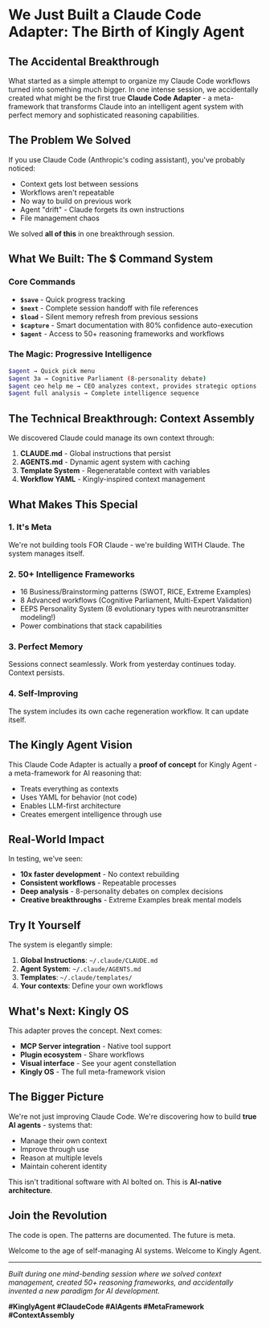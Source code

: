 # We Just Built a Claude Code Adapter: The Birth of Kingly Agent

## The Accidental Breakthrough

What started as a simple attempt to organize my Claude Code workflows turned into something much bigger. In one intense session, we accidentally created what might be the first true **Claude Code Adapter** - a meta-framework that transforms Claude into an intelligent agent system with perfect memory and sophisticated reasoning capabilities.

## The Problem We Solved

If you use Claude Code (Anthropic's coding assistant), you've probably noticed:
- Context gets lost between sessions
- Workflows aren't repeatable
- No way to build on previous work
- Agent "drift" - Claude forgets its own instructions
- File management chaos

We solved **all of this** in one breakthrough session.

## What We Built: The $ Command System

### Core Commands
- **`$save`** - Quick progress tracking
- **`$next`** - Complete session handoff with file references
- **`$load`** - Silent memory refresh from previous sessions
- **`$capture`** - Smart documentation with 80% confidence auto-execution
- **`$agent`** - Access to 50+ reasoning frameworks and workflows

### The Magic: Progressive Intelligence

```bash
$agent → Quick pick menu
$agent 3a → Cognitive Parliament (8-personality debate)
$agent ceo help me → CEO analyzes context, provides strategic options
$agent full analysis → Complete intelligence sequence
```

## The Technical Breakthrough: Context Assembly

We discovered Claude could manage its own context through:

1. **CLAUDE.md** - Global instructions that persist
2. **AGENTS.md** - Dynamic agent system with caching
3. **Template System** - Regeneratable context with variables
4. **Workflow YAML** - Kingly-inspired context management

## What Makes This Special

### 1. **It's Meta**
We're not building tools FOR Claude - we're building WITH Claude. The system manages itself.

### 2. **50+ Intelligence Frameworks**
- 16 Business/Brainstorming patterns (SWOT, RICE, Extreme Examples)
- 8 Advanced workflows (Cognitive Parliament, Multi-Expert Validation)
- EEPS Personality System (8 evolutionary types with neurotransmitter modeling!)
- Power combinations that stack capabilities

### 3. **Perfect Memory**
Sessions connect seamlessly. Work from yesterday continues today. Context persists.

### 4. **Self-Improving**
The system includes its own cache regeneration workflow. It can update itself.

## The Kingly Agent Vision

This Claude Code Adapter is actually a **proof of concept** for Kingly Agent - a meta-framework for AI reasoning that:

- Treats everything as contexts
- Uses YAML for behavior (not code)
- Enables LLM-first architecture
- Creates emergent intelligence through use

## Real-World Impact

In testing, we've seen:
- **10x faster development** - No context rebuilding
- **Consistent workflows** - Repeatable processes
- **Deep analysis** - 8-personality debates on complex decisions
- **Creative breakthroughs** - Extreme Examples break mental models

## Try It Yourself

The system is elegantly simple:

1. **Global Instructions**: `~/.claude/CLAUDE.md`
2. **Agent System**: `~/.claude/AGENTS.md`
3. **Templates**: `~/.claude/templates/`
4. **Your contexts**: Define your own workflows

## What's Next: Kingly OS

This adapter proves the concept. Next comes:
- **MCP Server integration** - Native tool support
- **Plugin ecosystem** - Share workflows
- **Visual interface** - See your agent constellation
- **Kingly OS** - The full meta-framework vision

## The Bigger Picture

We're not just improving Claude Code. We're discovering how to build **true AI agents** - systems that:
- Manage their own context
- Improve through use
- Reason at multiple levels
- Maintain coherent identity

This isn't traditional software with AI bolted on. This is **AI-native architecture**.

## Join the Revolution

The code is open. The patterns are documented. The future is meta.

Welcome to the age of self-managing AI systems. Welcome to Kingly Agent.

---

*Built during one mind-bending session where we solved context management, created 50+ reasoning frameworks, and accidentally invented a new paradigm for AI development.*

**#KinglyAgent #ClaudeCode #AIAgents #MetaFramework #ContextAssembly**